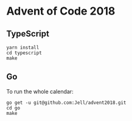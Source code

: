 # Advent of Code 2018

## TypeScript

```
yarn install
cd typescript
make
```

## Go

To run the whole calendar:

```
go get -u git@github.com:Jell/advent2018.git
cd go
make
```
